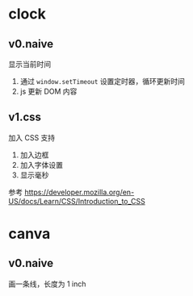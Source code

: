 # clock

## v0.naive

显示当前时间
1. 通过 `window.setTimeout` 设置定时器，循环更新时间
2. js 更新 DOM 内容

## v1.css

加入 CSS 支持
1. 加入边框
2. 加入字体设置
3. 显示毫秒

参考 https://developer.mozilla.org/en-US/docs/Learn/CSS/Introduction_to_CSS


# canva

## v0.naive

画一条线，长度为 1 inch